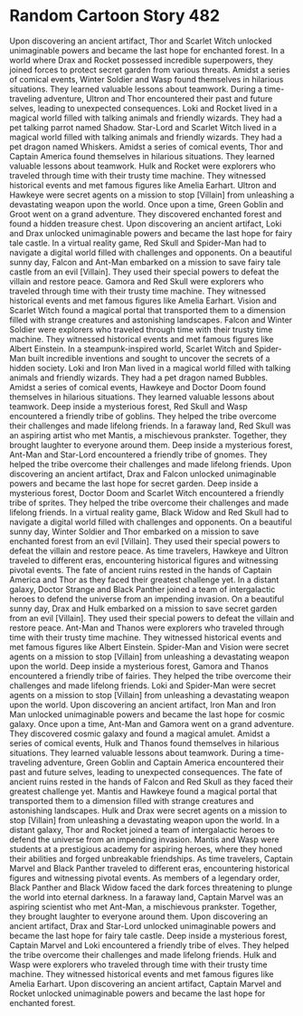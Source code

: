 # Random Cartoon Story 482

Upon discovering an ancient artifact, Thor and Scarlet Witch unlocked unimaginable powers and became the last hope for enchanted forest.
In a world where Drax and Rocket possessed incredible superpowers, they joined forces to protect secret garden from various threats.
Amidst a series of comical events, Winter Soldier and Wasp found themselves in hilarious situations. They learned valuable lessons about teamwork.
During a time-traveling adventure, Ultron and Thor encountered their past and future selves, leading to unexpected consequences.
Loki and Rocket lived in a magical world filled with talking animals and friendly wizards. They had a pet talking parrot named Shadow.
Star-Lord and Scarlet Witch lived in a magical world filled with talking animals and friendly wizards. They had a pet dragon named Whiskers.
Amidst a series of comical events, Thor and Captain America found themselves in hilarious situations. They learned valuable lessons about teamwork.
Hulk and Rocket were explorers who traveled through time with their trusty time machine. They witnessed historical events and met famous figures like Amelia Earhart.
Ultron and Hawkeye were secret agents on a mission to stop [Villain] from unleashing a devastating weapon upon the world.
Once upon a time, Green Goblin and Groot went on a grand adventure. They discovered enchanted forest and found a hidden treasure chest.
Upon discovering an ancient artifact, Loki and Drax unlocked unimaginable powers and became the last hope for fairy tale castle.
In a virtual reality game, Red Skull and Spider-Man had to navigate a digital world filled with challenges and opponents.
On a beautiful sunny day, Falcon and Ant-Man embarked on a mission to save fairy tale castle from an evil [Villain]. They used their special powers to defeat the villain and restore peace.
Gamora and Red Skull were explorers who traveled through time with their trusty time machine. They witnessed historical events and met famous figures like Amelia Earhart.
Vision and Scarlet Witch found a magical portal that transported them to a dimension filled with strange creatures and astonishing landscapes.
Falcon and Winter Soldier were explorers who traveled through time with their trusty time machine. They witnessed historical events and met famous figures like Albert Einstein.
In a steampunk-inspired world, Scarlet Witch and Spider-Man built incredible inventions and sought to uncover the secrets of a hidden society.
Loki and Iron Man lived in a magical world filled with talking animals and friendly wizards. They had a pet dragon named Bubbles.
Amidst a series of comical events, Hawkeye and Doctor Doom found themselves in hilarious situations. They learned valuable lessons about teamwork.
Deep inside a mysterious forest, Red Skull and Wasp encountered a friendly tribe of goblins. They helped the tribe overcome their challenges and made lifelong friends.
In a faraway land, Red Skull was an aspiring artist who met Mantis, a mischievous prankster. Together, they brought laughter to everyone around them.
Deep inside a mysterious forest, Ant-Man and Star-Lord encountered a friendly tribe of gnomes. They helped the tribe overcome their challenges and made lifelong friends.
Upon discovering an ancient artifact, Drax and Falcon unlocked unimaginable powers and became the last hope for secret garden.
Deep inside a mysterious forest, Doctor Doom and Scarlet Witch encountered a friendly tribe of sprites. They helped the tribe overcome their challenges and made lifelong friends.
In a virtual reality game, Black Widow and Red Skull had to navigate a digital world filled with challenges and opponents.
On a beautiful sunny day, Winter Soldier and Thor embarked on a mission to save enchanted forest from an evil [Villain]. They used their special powers to defeat the villain and restore peace.
As time travelers, Hawkeye and Ultron traveled to different eras, encountering historical figures and witnessing pivotal events.
The fate of ancient ruins rested in the hands of Captain America and Thor as they faced their greatest challenge yet.
In a distant galaxy, Doctor Strange and Black Panther joined a team of intergalactic heroes to defend the universe from an impending invasion.
On a beautiful sunny day, Drax and Hulk embarked on a mission to save secret garden from an evil [Villain]. They used their special powers to defeat the villain and restore peace.
Ant-Man and Thanos were explorers who traveled through time with their trusty time machine. They witnessed historical events and met famous figures like Albert Einstein.
Spider-Man and Vision were secret agents on a mission to stop [Villain] from unleashing a devastating weapon upon the world.
Deep inside a mysterious forest, Gamora and Thanos encountered a friendly tribe of fairies. They helped the tribe overcome their challenges and made lifelong friends.
Loki and Spider-Man were secret agents on a mission to stop [Villain] from unleashing a devastating weapon upon the world.
Upon discovering an ancient artifact, Iron Man and Iron Man unlocked unimaginable powers and became the last hope for cosmic galaxy.
Once upon a time, Ant-Man and Gamora went on a grand adventure. They discovered cosmic galaxy and found a magical amulet.
Amidst a series of comical events, Hulk and Thanos found themselves in hilarious situations. They learned valuable lessons about teamwork.
During a time-traveling adventure, Green Goblin and Captain America encountered their past and future selves, leading to unexpected consequences.
The fate of ancient ruins rested in the hands of Falcon and Red Skull as they faced their greatest challenge yet.
Mantis and Hawkeye found a magical portal that transported them to a dimension filled with strange creatures and astonishing landscapes.
Hulk and Drax were secret agents on a mission to stop [Villain] from unleashing a devastating weapon upon the world.
In a distant galaxy, Thor and Rocket joined a team of intergalactic heroes to defend the universe from an impending invasion.
Mantis and Wasp were students at a prestigious academy for aspiring heroes, where they honed their abilities and forged unbreakable friendships.
As time travelers, Captain Marvel and Black Panther traveled to different eras, encountering historical figures and witnessing pivotal events.
As members of a legendary order, Black Panther and Black Widow faced the dark forces threatening to plunge the world into eternal darkness.
In a faraway land, Captain Marvel was an aspiring scientist who met Ant-Man, a mischievous prankster. Together, they brought laughter to everyone around them.
Upon discovering an ancient artifact, Drax and Star-Lord unlocked unimaginable powers and became the last hope for fairy tale castle.
Deep inside a mysterious forest, Captain Marvel and Loki encountered a friendly tribe of elves. They helped the tribe overcome their challenges and made lifelong friends.
Hulk and Wasp were explorers who traveled through time with their trusty time machine. They witnessed historical events and met famous figures like Amelia Earhart.
Upon discovering an ancient artifact, Captain Marvel and Rocket unlocked unimaginable powers and became the last hope for enchanted forest.